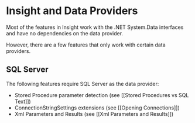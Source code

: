 # Insight and Data Providers #

Most of the features in Insight work with the .NET System.Data interfaces and have no dependencies on the data provider.

However, there are a few features that only work with certain data providers.

## SQL Server ##
The following features require SQL Server as the data provider:

* Stored Procedure parameter detection (see [[Stored Procedures vs SQL Text]])
* ConnectionStringSettings extensions (see [[Opening Connections]])
* Xml Parameters and Results (see [[Xml Parameters and Results]])